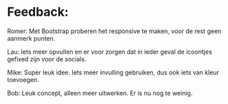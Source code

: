 # Feedback:

Romer:
Met Bootstrap proberen het responsive te maken, voor de rest geen aanmerk punten.

Lau:
Iets meer opvullen en er voor zorgen dat in ieder geval de icoontjes gefixed zijn voor de socials.

Mike:
Super leuk idee. Iets meer invulling gebruiken, dus ook iets van kleur toevoegen.

Bob:
Leuk concept, alleen meer uitwerken. Er is nu nog te weinig.
